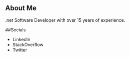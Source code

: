 ## About Me

.net Software Developer with over 15 years of experience.

##Socials

- LinkedIn
- StackOverflow
- Twitter
